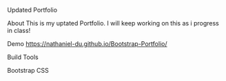 Updated Portfolio

About
This is my uptated Portfolio. I will keep working on this as i progress in class!

Demo
https://nathaniel-du.github.io/Bootstrap-Portfolio/

Build Tools


Bootstrap
CSS



